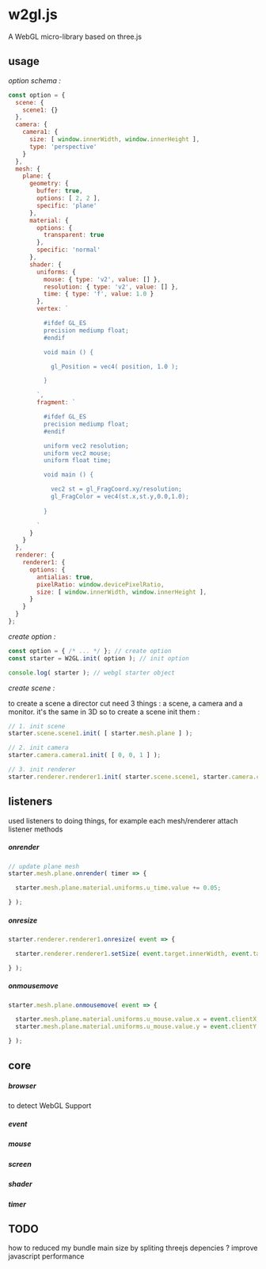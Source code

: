 # w2gl.js

A WebGL micro-library based on three.js

## usage

*option schema :*

```js
const option = {
  scene: {
    scene1: {}
  },
  camera: {
    camera1: {
      size: [ window.innerWidth, window.innerHeight ],
      type: 'perspective'
    }
  },
  mesh: {
    plane: {
      geometry: {
        buffer: true,
        options: [ 2, 2 ],
        specific: 'plane'
      },
      material: {
        options: {
          transparent: true
        },
        specific: 'normal'
      },
      shader: {
        uniforms: {
          mouse: { type: 'v2', value: [] },
          resolution: { type: 'v2', value: [] },
          time: { type: 'f', value: 1.0 }
        },
        vertex: `

          #ifdef GL_ES
          precision mediump float;
          #endif

          void main () {

            gl_Position = vec4( position, 1.0 );

          }

        `,
        fragment: `

          #ifdef GL_ES
          precision mediump float;
          #endif

          uniform vec2 resolution;
          uniform vec2 mouse;
          uniform float time;

          void main () {

            vec2 st = gl_FragCoord.xy/resolution;
            gl_FragColor = vec4(st.x,st.y,0.0,1.0);
            
          }

        `
      }
    }
  },
  renderer: {
    renderer1: {
      options: {
        antialias: true,
        pixelRatio: window.devicePixelRatio,
        size: [ window.innerWidth, window.innerHeight ],
      }
    }
  }
};
```

*create option :*

```js
const option = { /* ... */ }; // create option
const starter = W2GL.init( option ); // init option

console.log( starter ); // webgl starter object 
```

*create scene :*

to create a scene a director cut need 3 things : a scene, a camera and a monitor. it's the same in 
3D so to create a scene init them :

```js
// 1. init scene
starter.scene.scene1.init( [ starter.mesh.plane ] );

// 2. init camera
starter.camera.camera1.init( [ 0, 0, 1 ] );

// 3. init renderer
starter.renderer.renderer1.init( starter.scene.scene1, starter.camera.camera1 );
```

## listeners

used listeners to doing things, for example each mesh/renderer attach listener methods

##### onrender

```js
// update plane mesh
starter.mesh.plane.onrender( timer => {

  starter.mesh.plane.material.uniforms.u_time.value += 0.05;

} );
```

##### onresize

```js
starter.renderer.renderer1.onresize( event => {

  starter.renderer.renderer1.setSize( event.target.innerWidth, event.target.innerHeight );

} );
```

##### onmousemove

```js
starter.mesh.plane.onmousemove( event => {

  starter.mesh.plane.material.uniforms.u_mouse.value.x = event.clientX;
  starter.mesh.plane.material.uniforms.u_mouse.value.y = event.clientY;

} );
```

## core

##### browser

to detect WebGL Support

##### event

##### mouse

##### screen

##### shader

##### timer

## TODO

how to reduced my bundle main size by spliting threejs depencies ?
improve javascript performance